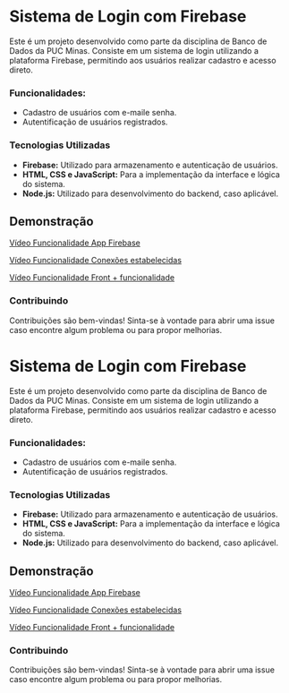# Sistema de Login com Firebase

Este é um projeto desenvolvido como parte da disciplina de Banco de Dados da PUC Minas. Consiste em um sistema de login utilizando a plataforma Firebase, permitindo aos usuários realizar cadastro e acesso direto.

### Funcionalidades: 
- Cadastro de usuários com e-maile senha.
- Autentificação de usuários registrados.

### Tecnologias Utilizadas

- **Firebase:** Utilizado para armazenamento e autenticação de usuários.
- **HTML, CSS e JavaScript:** Para a implementação da interface e lógica do sistema.
- **Node.js:** Utilizado para desenvolvimento do backend, caso aplicável.

## Demonstração

[Vídeo Funcionalidade App Firebase](/Videos%20de%20funcionalidade/App%20Firebase.mkv)

[Vídeo Funcionalidade Conexões estabelecidas](/Videos%20de%20funcionalidade/Conexões%20estabelcidadas.mkv)

[Vídeo Funcionalidade Front + funcionalidade](//Videos%20de%20funcionalidade/Front%20+%20funcionalidade.mkv)

### Contribuindo

Contribuições são bem-vindas! Sinta-se à vontade para abrir uma issue caso encontre algum problema ou para propor melhorias.




# Sistema de Login com Firebase

Este é um projeto desenvolvido como parte da disciplina de Banco de Dados da PUC Minas. Consiste em um sistema de login utilizando a plataforma Firebase, permitindo aos usuários realizar cadastro e acesso direto.

### Funcionalidades: 
- Cadastro de usuários com e-maile senha.
- Autentificação de usuários registrados.

### Tecnologias Utilizadas

- **Firebase:** Utilizado para armazenamento e autenticação de usuários.
- **HTML, CSS e JavaScript:** Para a implementação da interface e lógica do sistema.
- **Node.js:** Utilizado para desenvolvimento do backend, caso aplicável.

## Demonstração

[Vídeo Funcionalidade App Firebase](/Videos%20de%20funcionalidade/App%20Firebase.mkv)

[Vídeo Funcionalidade Conexões estabelecidas](/Videos%20de%20funcionalidade/Conexões%20estabelcidadas.mkv)

[Vídeo Funcionalidade Front + funcionalidade](//Videos%20de%20funcionalidade/Front%20+%20funcionalidade.mkv)

### Contribuindo

Contribuições são bem-vindas! Sinta-se à vontade para abrir uma issue caso encontre algum problema ou para propor melhorias.




